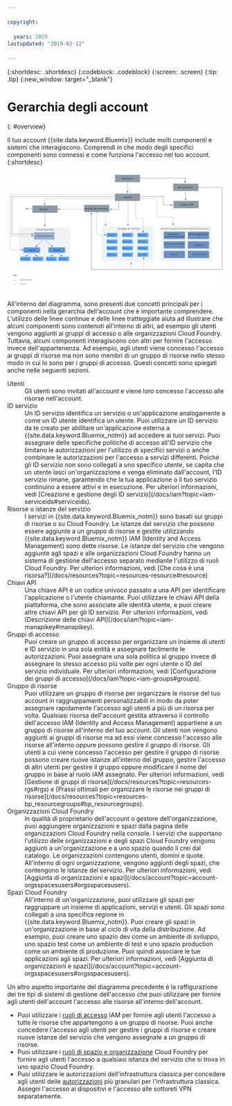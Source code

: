 ```yaml
---

copyright:

  years: 2019
lastupdated: "2019-02-12"

---
```


{:shortdesc: .shortdesc}
{:codeblock: .codeblock}
{:screen: .screen}
{:tip: .tip}
{:new_window: target="_blank"}


# Gerarchia degli account
{: #overview}

Il tuo account {{site.data.keyword.Bluemix}} include molti componenti e sistemi che interagiscono. Comprendi in che modo degli specifici componenti sono connessi e come funziona l'accesso nel tuo account.
{:shortdesc}

<a href="https://cloud.ibm.com/docs/api/content/account/images/account_diagram.svg">
  <img src="images/account_diagram.svg" alt="diagramma account">
</a>

All'interno del diagramma, sono presenti due concetti principali per i componenti nella gerarchia dell'account che è importante comprendere. L'utilizzo delle linee continue e delle linee tratteggiate aiuta ad illustrare che alcuni componenti sono contenuti all'interno di altri, ad esempio gli utenti vengono aggiunti ai gruppi di accesso o alle organizzazioni Cloud Foundry. Tuttavia, alcuni componenti interagiscono con altri per fornire l'accesso invece dell'appartenenza. Ad esempio, agli utenti viene concesso l'accesso ai gruppi di risorse ma non sono membri di un gruppo di risorse nello stesso modo in cui lo sono per i gruppi di accesso. Questi concetti sono spiegati anche nelle seguenti sezioni.

<dl>
<dt>Utenti</dt>
<dd>Gli utenti sono invitati all'account e viene loro concesso l'accesso alle risorse nell'account.</dd>
<dt>ID servizio</dt>
<dd>Un ID servizio identifica un servizio o un'applicazione analogamente a come un ID utente identifica un utente. Puoi utilizzare un ID servizio da te creato per abilitare un'applicazione esterna a {{site.data.keyword.Bluemix_notm}} ad accedere ai tuoi servizi. Puoi assegnare delle specifiche politiche di accesso all'ID servizio che limitano le autorizzazioni per l'utilizzo di specifici servizi o anche combinare le autorizzazioni per l'accesso a servizi differenti. Poiché gli ID servizio non sono collegati a uno specifico utente, se capita che un utente lasci un'organizzazione e venga eliminato dall'account, l'ID servizio rimane, garantendo che la tua applicazione o il tuo servizio continuino a essere attivi e in esecuzione. Per ulteriori informazioni, vedi [Creazione e gestione degli ID servizio](/docs/iam?topic=iam-serviceids#serviceids).</dd>
<dt>Risorse o istanze del servizio</dt>
<dd>I servizi in {{site.data.keyword.Bluemix_notm}} sono basati sui gruppi di risorse o su Cloud Foundry. Le istanze del servizio che possono essere aggiunte a un gruppo di risorse e gestite utilizzando {{site.data.keyword.Bluemix_notm}} IAM (Identity and Access Management) sono dette risorse. Le istanze del servizio che vengono aggiunte agli spazi e alle organizzazioni Cloud Foundry hanno un sistema di gestione dell'accesso separato mediante l'utilizzo di ruoli Cloud Foundry. Per ulteriori informazioni, vedi [Che cosa è una risorsa?](/docs/resources?topic=resources-resource#resource)</dd>
<dt>Chiavi API</dt>
<dd>Una chiave API è un codice univoco passato a una API per identificare l'applicazione o l'utente chiamante. Puoi utilizzare le chiavi API della piattaforma, che sono associate alle identità utente, e puoi creare altre chiavi API per gli ID servizio. Per ulteriori informazioni, vedi [Descrizione delle chiavi API](/docs/iam?topic=iam-manapikey#manapikey).</dd>
<dt>Gruppi di accesso</dt>
<dd>Puoi creare un gruppo di accesso per organizzare un insieme di utenti e ID servizio in una sola entità e assegnare facilmente le autorizzazioni. Puoi assegnare una sola politica al gruppo invece di assegnare lo stesso accesso più volte per ogni utente o ID del servizio individuale. Per ulteriori informazioni, vedi [Configurazione dei gruppi di accesso](/docs/iam?topic=iam-groups#groups).</dd>
<dt>Gruppo di risorse</dt>
<dd>Puoi utilizzare un gruppo di risorse per organizzare le risorse del tuo account in raggruppamenti personalizzabili in modo da poter assegnare rapidamente l'accesso agli utenti a più di un risorsa per volta. Qualsiasi risorsa dell'account gestita attraverso il controllo dell'accesso IAM (Identity and Access Management) appartiene a un gruppo di risorse all'interno del tuo account. Gli utenti non vengono aggiunti ai gruppi di risorse ma ad essi viene concesso l'accesso alle risorse all'interno oppure possono gestire il gruppo di risorse. Gli utenti a cui viene concesso l'accesso per gestire il gruppo di risorse possono creare nuove istanze all'interno del gruppo, gestire l'accesso di altri utenti per gestire il gruppo oppure modificare il nome del gruppo in base al ruolo IAM assegnato. Per ulteriori informazioni, vedi [Gestione di gruppi di risorse](/docs/resources?topic=resources-rgs#rgs) e [Prassi ottimali per organizzare le risorse nei gruppi di risorse](/docs/resources?topic=resources-bp_resourcegroups#bp_resourcegroups).</dd>
<dt>Organizzazioni Cloud Foundry</dt>
<dd>In qualità di proprietario dell'account o gestore dell'organizzazione, puoi aggiungere organizzazioni e spazi dalla pagina delle organizzazioni Cloud Foundry nella console. I servizi che supportano l'utilizzo delle organizzazioni e degli spazi Cloud Foundry vengono aggiunti a un'organizzazione e a uno spazio quando li crei dal catalogo. Le organizzazioni contengono utenti, domini e quote. All'interno di ogni organizzazione, vengono aggiunti degli spazi, che contengono le istanze del servizio. Per ulteriori informazioni, vedi [Aggiunta di organizzazioni e spazi](/docs/account?topic=account-orgsspacesusers#orgsspacesusers).</dd>
<dt>Spazi Cloud Foundry</dt>
<dd>All'interno di un'organizzazione, puoi utilizzare gli spazi per raggruppare un insieme di applicazioni, servizi e utenti. Gli spazi sono collegati a una specifica
regione in {{site.data.keyword.Bluemix_notm}}. Puoi creare gli spazi in un'organizzazione in base al ciclo di vita della distribuzione. Ad esempio, puoi creare uno spazio dev come un ambiente di sviluppo,
uno spazio test come un ambiente di test e uno spazio production come un ambiente di produzione. Puoi quindi associare
le tue applicazioni agli spazi. Per ulteriori informazioni, vedi [Aggiunta di organizzazioni e spazi](/docs/account?topic=account-orgsspacesusers#orgsspacesusers).</dd>
</dl>

Un altro aspetto importante del diagramma precedente è la raffigurazione dei tre tipi di sistemi di gestione dell'accesso che puoi utilizzare per fornire agli utenti dell'account l'accesso alle risorse all'interno dell'account.

  * Puoi utilizzare i [ruoli di accesso](/docs/iam?topic=iam-iamusermanrol#iamusermanrol) IAM per fornire agli utenti l'accesso a tutte le risorse che appartengono a un gruppo di risorse. Puoi anche concedere l'accesso agli utenti per gestire i gruppi di risorse e creare nuove istanze del servizio che vengono assegnate a un gruppo di risorse.
  * Puoi utilizzare i [ruoli di spazio e organizzazione](/docs/iam?topic=iam-cfroles#cfroles) Cloud Foundry per fornire agli utenti l'accesso a qualsiasi istanza del servizio che si trova in uno spazio Cloud Foundry.
  * Puoi utilizzare le autorizzazioni dell'infrastruttura classica per concedere agli utenti delle [autorizzazioni](/docs/iam?topic=iam-infrapermission#infrapermission) più granulari per l'infrastruttura classica. Assegni l'accesso ai dispositivi e l'accesso alle sottoreti VPN separatamente.
